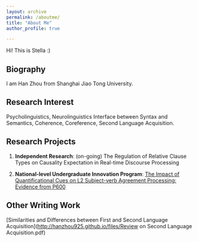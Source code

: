 ```yaml
---
layout: archive
permalink: /aboutme/
title: "About Me"
author_profile: true

---
```

Hi! This is Stella :)


Biography
------
I am Han Zhou from Shanghai Jiao Tong University.



Research Interest
------

 Psycholinguistics, Neurolinguistics
 Interface between Syntax and Semantics, Coherence, Coreference, Second Language Acquisition.



Research Projects
------

 1. **Independent Research**: (on-going) 
The Regulation of Relative Clause Types on Causality Expectation in Real-time Discourse Processing
    
 2. **National-level Undergraduate Innovation Program**: 
[The Impact of Quantificational Cues on L2 Subject-verb Agreement Processing: Evidence from P600](http://hanzhou925.github.io/files/项目研究论文.pdf)


Other Writing Work
------
 [Similarities and Differences between First and Second Language Acquisition](http://hanzhou925.github.io/files/Review on Second Language Acquisition.pdf)


